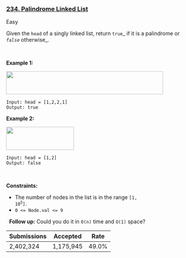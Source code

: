 ### [234. Palindrome Linked List](https://leetcode.com/problems/palindrome-linked-list/)

Easy

Given the `` head `` of a singly linked list, return `` true ``_ if it is a palindrome or _`` false ``_ otherwise_.

 

__Example 1:__

<img alt="" src="https://assets.leetcode.com/uploads/2021/03/03/pal1linked-list.jpg" style="width: 422px; height: 62px;"/>

```
Input: head = [1,2,2,1]
Output: true
```

__Example 2:__

<img alt="" src="https://assets.leetcode.com/uploads/2021/03/03/pal2linked-list.jpg" style="width: 182px; height: 62px;"/>

```
Input: head = [1,2]
Output: false
```

 

__Constraints:__

*   The number of nodes in the list is in the range <code>[1, 10<sup>5</sup>]</code>.
*   `` 0 <= Node.val <= 9 ``

 
__Follow up:__ Could you do it in `` O(n) `` time and `` O(1) `` space?

| Submissions    | Accepted     | Rate   |
| -------------- | ------------ | ------ |
| 2,402,324 | 1,175,945 | 49.0% |